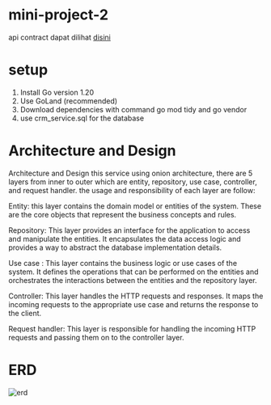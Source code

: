 # mini-project-2

api contract dapat dilihat [disini](https://documenter.getpostman.com/view/11280646/2s93sZ8EaD)

# setup

1. Install Go version 1.20
2. Use GoLand (recommended)
3. Download dependencies with command go mod tidy and go vendor
4. use crm_service.sql for the database

# Architecture and Design

Architecture and Design
this service using onion architecture, there are 5 layers
from inner to outer which are entity, repository, use case,
controller, and request handler. the usage and responsibility of
each layer are follow:


Entity: this layer contains the domain model or entities
of the system. These are the core objects that
represent the business concepts and rules.

Repository: This layer provides an interface for the
application to access and manipulate the entities.
It encapsulates the data access logic and provides
a way to abstract the database implementation details.

Use case : This layer contains the business logic
or use cases of the system. It defines the operations
that can be performed on the entities and orchestrates
the interactions between the entities and the repository layer.

Controller: This layer handles the HTTP requests and
responses. It maps the incoming requests to the appropriate
use case and returns the response to the client.

Request handler: This layer is responsible for handling
the incoming HTTP requests and passing them on to
the controller layer.

# ERD

![erd](https://gitlab.com/pascalpanatagama/bootcampbri-miniproject1/-/raw/main/MiniProject1-Page-2.drawio.png)
